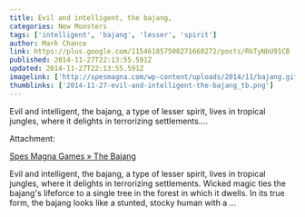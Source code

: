 ```yaml
---
title: Evil and intelligent, the bajang,
categories: New Monsters
tags: ['intelligent', 'bajang', 'lesser', 'spirit']
author: Mark Chance
link: https://plus.google.com/115461857508271660272/posts/RkTyNbU91CB
published: 2014-11-27T22:13:55.591Z
updated: 2014-11-27T22:13:55.591Z
imagelink: ['http://spesmagna.com/wp-content/uploads/2014/11/bajang.gif']
thumblinks: ['2014-11-27-evil-and-intelligent-the-bajang_tb.png']
---
```


Evil and intelligent, the bajang, a type of lesser spirit, lives in tropical jungles, where it delights in terrorizing settlements....


Attachment:

<a href='http://spesmagna.com/archives/2706'>
Spes Magna Games » The Bajang</a>


Evil and intelligent, the bajang, a type of lesser spirit, lives in tropical jungles, where it delights in terrorizing settlements. Wicked magic ties the bajang's lifeforce to a single tree in the forest in which it dwells. In its true form, the bajang looks like a stunted, stocky human with a ...
